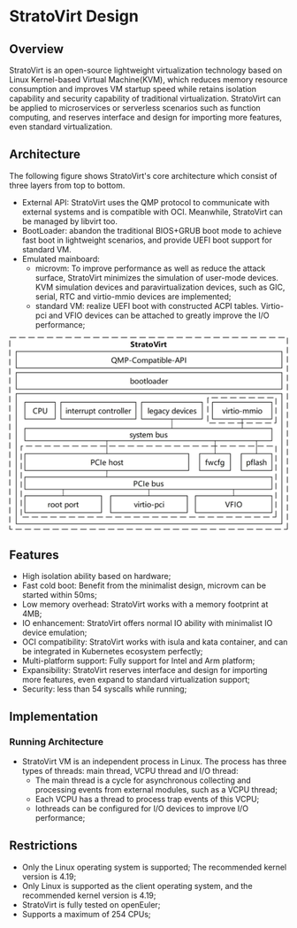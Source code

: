 # StratoVirt Design

## Overview

StratoVirt is an open-source lightweight virtualization technology based on 
Linux Kernel-based Virtual Machine(KVM), which reduces memory resource 
consumption and improves VM startup speed while retains isolation capability and
security capability of traditional virtualization. StratoVirt can be applied to
microservices or serverless scenarios such as function computing, and reserves
interface and design for importing more features, even standard virtualization.

## Architecture

The following figure shows StratoVirt's core architecture which consist of three
layers from top to bottom.

- External API: StratoVirt uses the QMP protocol to communicate with external
systems and is compatible with OCI. Meanwhile, StratoVirt can be managed by
libvirt too.
- BootLoader: abandon the traditional BIOS+GRUB boot mode to achieve fast boot
in lightweight scenarios, and provide UEFI boot support for standard VM.
- Emulated mainboard:
  - microvm: To improve performance as well as reduce the attack surface,
  StratoVirt minimizes the simulation of user-mode devices. KVM simulation
  devices and paravirtualization devices, such as GIC, serial, RTC and 
  virtio-mmio devices are implemented;
  - standard VM: realize UEFI boot with constructed ACPI tables. Virtio-pci and
VFIO devices can be attached to greatly improve the I/O performance;

![image](images/StratoVirt-arch.jpg)

## Features

- High isolation ability based on hardware;
- Fast cold boot: Benefit from the minimalist design, microvm can be started 
within 50ms;
- Low memory overhead: StratoVirt works with a memory footprint at 4MB;
- IO enhancement: StratoVirt offers normal IO ability with minimalist IO device
emulation;
- OCI compatibility: StratoVirt works with isula and kata container, and can be
integrated in Kubernetes ecosystem perfectly;
- Multi-platform support: Fully support for Intel and Arm platform;
- Expansibility: StratoVirt reserves interface and design for importing more
features, even expand to standard virtualization support;
- Security: less than 54 syscalls while running;

## Implementation

### Running Architecture

- StratoVirt VM is an independent process in Linux. The process has three types
of threads: main thread, VCPU thread and I/O thread:
    - The main thread is a cycle for asynchronous collecting and processing
    events from external modules, such as a VCPU thread;
    - Each VCPU has a thread to process trap events of this VCPU;
    - Iothreads can be configured for I/O devices to improve I/O performance;

## Restrictions

- Only the Linux operating system is supported; The recommended kernel version
is 4.19;
- Only Linux is supported as the client operating system, and the recommended
kernel version is 4.19;
- StratoVirt is fully tested on openEuler;
- Supports a maximum of 254 CPUs;
